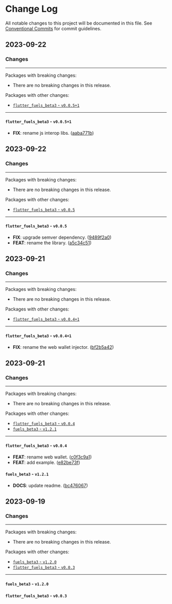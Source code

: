 # Change Log

All notable changes to this project will be documented in this file.
See [Conventional Commits](https://conventionalcommits.org) for commit guidelines.

## 2023-09-22

### Changes

---

Packages with breaking changes:

 - There are no breaking changes in this release.

Packages with other changes:

 - [`flutter_fuels_beta3` - `v0.0.5+1`](#flutter_fuels_beta3---v0051)

---

#### `flutter_fuels_beta3` - `v0.0.5+1`

 - **FIX**: rename js interop libs. ([aaba771b](https://github.com/Fuelet/fuels-dart-beta3/commit/aaba771b1454a013558a182504f7ab2045b78ad7))


## 2023-09-22

### Changes

---

Packages with breaking changes:

 - There are no breaking changes in this release.

Packages with other changes:

 - [`flutter_fuels_beta3` - `v0.0.5`](#flutter_fuels_beta3---v005)

---

#### `flutter_fuels_beta3` - `v0.0.5`

 - **FIX**: upgrade semver dependency. ([9489f2a0](https://github.com/Fuelet/fuels-dart-beta3/commit/9489f2a01f98f27089019521cd36eb00e3b28c2b))
 - **FEAT**: rename the library. ([a5c34c51](https://github.com/Fuelet/fuels-dart-beta3/commit/a5c34c51cbb8a1443141a6adfc0e0931b0dc6ca0))


## 2023-09-21

### Changes

---

Packages with breaking changes:

 - There are no breaking changes in this release.

Packages with other changes:

 - [`flutter_fuels_beta3` - `v0.0.4+1`](#flutter_fuels_beta3---v0041)

---

#### `flutter_fuels_beta3` - `v0.0.4+1`

 - **FIX**: rename the web wallet injector. ([bf2b5a42](https://github.com/Fuelet/fuels-dart-beta3/commit/bf2b5a425b8cdc5a507d8e9371f22aacd9a763ca))


## 2023-09-21

### Changes

---

Packages with breaking changes:

 - There are no breaking changes in this release.

Packages with other changes:

 - [`flutter_fuels_beta3` - `v0.0.4`](#flutter_fuels_beta3---v004)
 - [`fuels_beta3` - `v1.2.1`](#fuels_beta3---v121)

---

#### `flutter_fuels_beta3` - `v0.0.4`

 - **FEAT**: rename web wallet. ([c0f3c9a1](https://github.com/Fuelet/fuels-dart-beta3/commit/c0f3c9a1c00e708c5b312b050d295eacca5ae59e))
 - **FEAT**: add example. ([e82be73f](https://github.com/Fuelet/fuels-dart-beta3/commit/e82be73febfa1378c3d56fd64964a7b788e9bbe0))

#### `fuels_beta3` - `v1.2.1`

 - **DOCS**: update readme. ([bc476067](https://github.com/Fuelet/fuels-dart-beta3/commit/bc476067e4451de934594fc8ce61460182593c53))


## 2023-09-19

### Changes

---

Packages with breaking changes:

 - There are no breaking changes in this release.

Packages with other changes:

 - [`fuels_beta3` - `v1.2.0`](#fuels_beta3---v120)
 - [`flutter_fuels_beta3` - `v0.0.3`](#flutter_fuels_beta3---v003)

---

#### `fuels_beta3` - `v1.2.0`

#### `flutter_fuels_beta3` - `v0.0.3`

